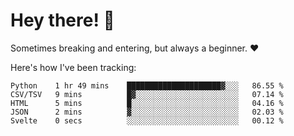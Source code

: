 # Hey there! 👋
Sometimes breaking and entering, but always a beginner. ❤️

Here's how I've been tracking:
<!--START_SECTION:waka-->

```text
Python    1 hr 49 mins    █████████████████████▓░░░   86.55 %
CSV/TSV   9 mins          █▓░░░░░░░░░░░░░░░░░░░░░░░   07.14 %
HTML      5 mins          █░░░░░░░░░░░░░░░░░░░░░░░░   04.16 %
JSON      2 mins          ▓░░░░░░░░░░░░░░░░░░░░░░░░   02.03 %
Svelte    0 secs          ░░░░░░░░░░░░░░░░░░░░░░░░░   00.12 %
```

<!--END_SECTION:waka-->
